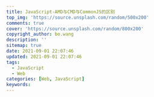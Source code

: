 ```yaml
---
title: JavaScript-AMD与CMD与CommonJS的区别
top_img: 'https://source.unsplash.com/random/500x200'
comments: true
cover: 'https://source.unsplash.com/random/800x200'
copyright_author: bo.wang
description: ''
sitemap: true
date: 2021-09-01 22:07:46
updated: 2021-09-01 22:07:46
tags:
  - JavaScript
  - Web 
categories: [Web, JavaScript]
keywords:
---
```


